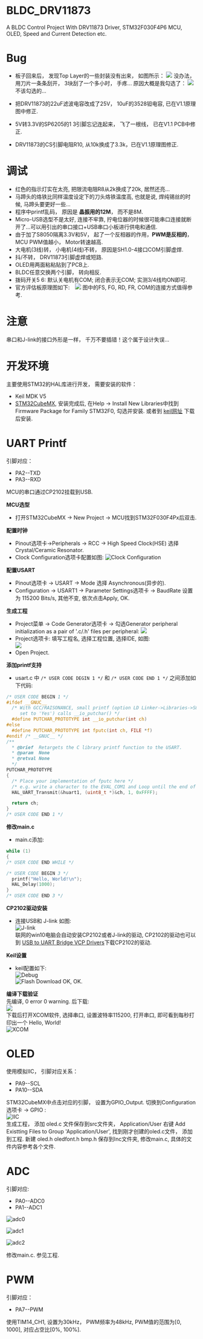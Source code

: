 # BLDC_DRV11873
A BLDC Control Project With DRV11873 Driver, STM32F030F4P6 MCU, OLED, Speed and Current Detection etc.

# Bug
- 板子回来后， 发现Top Layer的一些封装没有出来， 如图所示： ![](http://7xtauc.com1.z0.glb.clouddn.com/B2.png)
没办法， 用刀片一条条刮开， 3块刮了一个多小时， 手疼... 原因大概是我勾选了：
![](http://7xtauc.com1.z0.glb.clouddn.com/Bug1.png)
不该勾选的...

- 把DRV11873的22uF滤波电容改成了25V， 10uF的3528钽电容, 已在V1.1原理图中修正.  
- 5V转3.3V的SP6205的1 3引脚忘记连起来， 飞了一根线， 已在V1.1 PCB中修正.
- DRV11873的CS引脚电阻R10, 从10k换成了3.3k，已在V1.1原理图修正.

# 调试  
- 红色的指示灯实在太亮, 把限流电阻R8从2k换成了20k, 居然还亮...
- 马蹄头的烙铁比同样温度设定下的刀头烙铁温度高, 也就是说, 焊纯锡丝的时候, 马蹄头要更好一些...
- 程序中printf乱码， 原因是 **晶振用的12M**， 而不是8M.
- Micro-USB选型不是太好, 连接不牢靠, 拧电位器的时候很可能串口连接就断开了...可以用引出的串口接口+USB串口小板进行供电和通信.
- 由于加了S8050隔离3.3V和5V， 起了一个反相器的作用，**PWM是反相的**， MCU PWM值越小， Motor转速越高.  
- 大电机(3线)转， 小电机(4线)不转， 原因是SH1.0-4接口COM引脚虚焊.  
- 抖/不转， DRV11873引脚虚焊或短路.
- OLED用两面粘粘贴到了PCB上.  
- BLDC任意交换两个引脚， 转向相反.  
- 拨码开关5 6: 默认关电机有COM; 闭合表示无COM; 实测3/4线均ON即可.
- 官方评估板原理图如下:　![](http://7xtauc.com1.z0.glb.clouddn.com/DRV11873%E5%AE%98%E6%96%B9%E8%AF%84%E4%BC%B0%E6%9D%BF%E5%8E%9F%E7%90%86%E5%9B%BE.png)
图中的FS, FG, RD, FR, COM的连接方式值得参考.  

# 注意
串口和J-link的接口外形是一样， 千万不要插错！这个属于设计失误...

# 开发环境
主要使用STM32的HAL库进行开发， 需要安装的软件：
- Keil MDK V5
- [STM32CubeMX](http://www.st.com/en/development-tools/stm32cubemx.html), 安装完成后, 在Help -> Install New Libraries中找到 Firmware Package for Family STM32F0, 勾选并安装. 或者到 [keil网址](http://www.keil.com/dd2/pack/) 下载后安装.

# UART Printf  
引脚对应：  
- PA2--TXD
- PA3--RXD  

MCU的串口通过CP2102挂载到USB.

**MCU选型**  
- 打开STM32CubeMX -> New Project -> MCU找到STM32F030F4Px后双击.  

**配置时钟**    
- Pinout选项卡->Peripherals -> RCC -> High Speed Clock(HSE) 选择 Crystal/Ceramic Resonator.
- Clock Configuration选项卡配置如图:
![Clock Configuration](http://7xtauc.com1.z0.glb.clouddn.com/Clock%20Configuration.png)  

**配置USART**   
- Pinout选项卡 -> USART -> Mode 选择 Asynchronous(异步的).  
- Configuration -> USART1 -> Parameter Settings选项卡 -> BaudRate 设置为 115200 Bits/s, 其他不变, 依次点击Apply, OK.  

**生成工程**  
- Project菜单 -> Code Generator选项卡 -> 勾选Generator peripheral initialization as a pair of '.c/.h' files per peripheral:
![](http://7xtauc.com1.z0.glb.clouddn.com/Code%20Generator.png)
- Project选项卡: 填写工程名, 选择工程位置, 选择IDE, 如图:    
![](http://7xtauc.com1.z0.glb.clouddn.com/Project.png)
- Open Project.

**添加printf支持**   
- usart.c 中 `/* USER CODE DEGIN 1 */` 和 `/* USER CODE END 1 */` 之间添加如下代码:  

```C
/* USER CODE BEGIN 1 */
#ifdef __GNUC__
  /* With GCC/RAISONANCE, small printf (option LD Linker->Libraries->Small printf
     set to 'Yes') calls __io_putchar() */
  #define PUTCHAR_PROTOTYPE int __io_putchar(int ch)
#else
  #define PUTCHAR_PROTOTYPE int fputc(int ch, FILE *f)
#endif /* __GNUC__ */
/**
  * @brief  Retargets the C library printf function to the USART.
  * @param  None
  * @retval None
  */
PUTCHAR_PROTOTYPE
{
  /* Place your implementation of fputc here */
  /* e.g. write a character to the EVAL_COM1 and Loop until the end of transmission */
  HAL_UART_Transmit(&huart1, (uint8_t *)&ch, 1, 0xFFFF);

  return ch;
}
/* USER CODE END 1 */
```

**修改main.c**  
- main.c添加:  

```C
while (1)
{
/* USER CODE END WHILE */

/* USER CODE BEGIN 3 */
  printf("Hello, World!\n");
  HAL_Delay(1000);
}
/* USER CODE END 3 */
```  

**CP2102驱动安装**  
- 连接USB和 J-link 如图:  
![J-link](http://7xtauc.com1.z0.glb.clouddn.com/J-link.png)  
 联网的win10电脑会自动安装CP2102或者J-link的驱动, CP2102的驱动也可以到 [USB to UART Bridge VCP Drivers](https://www.silabs.com/products/mcu/Pages/USBtoUARTBridgeVCPDrivers.aspx)下载CP2102的驱动.

**Keil设置**  
- keil配置如下:  
![Debug](http://7xtauc.com1.z0.glb.clouddn.com/Debug.png)  
![Flash Download](http://7xtauc.com1.z0.glb.clouddn.com/Flash.png)
OK, OK.  

**编译下载验证**  
先编译, 0 error 0 warning.  后下载:  
![](http://7xtauc.com1.z0.glb.clouddn.com/%E7%BC%96%E8%AF%91%E4%B8%8B%E8%BD%BD.png)  
下载后打开XCOM软件, 选择串口, 设置波特率115200, 打开串口, 即可看到每秒打印出一个 Hello, World!   
![XCOM](http://7xtauc.com1.z0.glb.clouddn.com/XCOM.png)


# OLED  
使用模拟IIC， 引脚对应关系：  
- PA9--SCL  
- PA10--SDA  

STM32CubeMX中点击对应的引脚， 设置为GPIO_Output. 切换到Configuration选项卡 -> GPIO :  
![IIC](http://7xtauc.com1.z0.glb.clouddn.com/IIC.png)  
生成工程， 添加 oled.c 文件保存到src文件夹， Application/User 右键 Add Existting Files to Group 'Application/User', 找到刚才创建的oled.c文件， 添加到工程. 新建 oled.h oledfont.h bmp.h 保存到Inc文件夹, 修改main.c, 具体的文件内容参考各个文件.  

# ADC  
引脚对应:  
- PA0--ADC0  
- PA1--ADC1  

![adc0](http://7xtauc.com1.z0.glb.clouddn.com/ADC0.png)  

![adc1](http://7xtauc.com1.z0.glb.clouddn.com/ADC1.png)  

![adc2](http://7xtauc.com1.z0.glb.clouddn.com/ADC2.png)  

修改main.c. 参见工程.  

# PWM  
引脚对应：  
- PA7--PWM  

使用TIM14_CH1, 设置为30kHz， PWM频率为48kHz, PWM值的范围为[0, 1000], 对应占空比[0%, 100%].
